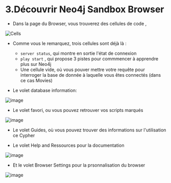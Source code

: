# 3.Découvrir Neo4j Sandbox Browser


- Dans la page du Browser, vous trouverez des cellules de code ,

![Cells](https://user-images.githubusercontent.com/73080397/226092397-7c57a06a-3d03-4739-bdf2-4bba74821787.png)

- Comme vous le remarquez, trois cellules sont déjà là :
  - ```server status```, qui montre en sortie l'état de connexion
  - ```play start``` , qui propose 3 pistes pour commmencer à apprendre plus sur Neo4j
  - Une cellule vide, où vous pouver mettre votre requête pour interroger la base de donnée à laquelle vous êtes connectés (dans ce cas Movies)
 
 
- Le volet database information:

![image](https://user-images.githubusercontent.com/73080397/226094037-d7f9da1c-cee4-494e-a941-2bf266a4b336.png)

- Le volet favori, ou vous pouvez retrouver vos scripts marqués

![image](https://user-images.githubusercontent.com/73080397/226094089-61da2d9c-5ff2-4db9-aa85-77621c505c15.png)

- Le volet Guides, où vous pouvez trouver des informations sur l'utilisation ce Cypher

- Le volet Help and Ressources pour la documentation

![image](https://user-images.githubusercontent.com/73080397/226094242-18fb84d5-dacd-4af6-aa76-53a02fcac399.png)

- Et le volet Browser Settings pour la prsonnalisation du browser

![image](https://user-images.githubusercontent.com/73080397/226094343-565b431f-393f-40a4-b91f-41f5c9ddb037.png)
